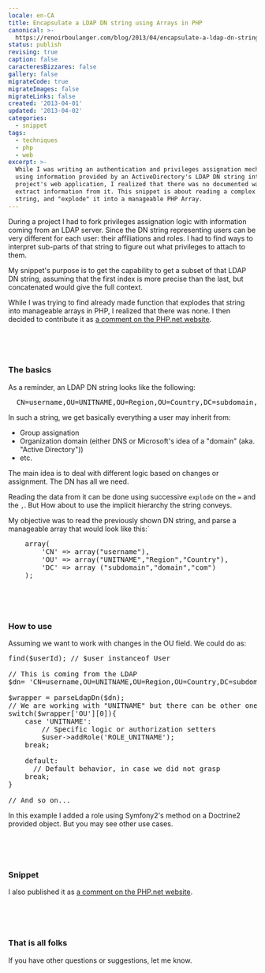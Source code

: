 ```yaml
---
locale: en-CA
title: Encapsulate a LDAP DN string using Arrays in PHP
canonical: >-
  https://renoirboulanger.com/blog/2013/04/encapsulate-a-ldap-dn-string-using-an-array-in-php/
status: publish
revising: true
caption: false
caracteresBizzares: false
gallery: false
migrateCode: true
migrateImages: false
migrateLinks: false
created: '2013-04-01'
updated: '2013-04-02'
categories:
  - snippet
tags:
  - techniques
  - php
  - web
excerpt: >-
  While I was writing an authentication and privileges assignation mechanism
  using information provided by an ActiveDirectory's LDAP DN string into my
  project's web application, I realized that there was no documented way to
  extract information from it. This snippet is about reading a complex DN
  string, and "explode" it into a manageable PHP Array.
---
```


During a project I had to fork privileges assignation logic with information coming from an LDAP server. Since the DN string representing users can be very different for each user: their affiliations and roles. I had to find ways to interpret sub-parts of that string to figure out what privileges to attach to them.

My snippet's purpose is to get the capability to get a subset of that LDAP DN string, assuming that the first index is more precise than the last, but concatenated would give the full context.

While I was trying to find already made function that explodes that string into manageable arrays in PHP, I realized that there was none. I then decided to contribute it as <a title="Parse, and format a DN string to Array " href="http://www.php.net/manual/en/function.ldap-explode-dn.php#109482" target="_blank">a comment on the PHP.net website</a>.

<!--more-->

<p>&nbsp;</p>­
<h3>The basics</h3>
As a reminder, an LDAP DN string looks like the following:

<pre lang="bash">
  CN=username,OU=UNITNAME,OU=Region,OU=Country,DC=subdomain,DC=domain,DC=com
</pre>

In such a string, we get basically everything a user may inherit from:

<ul>
	<li>Group assignation</li>
	<li>Organization domain (either DNS or Microsoft's idea of a "domain" (aka. "Active Directory"))</li>
	<li>etc.</li>
</ul>

The main idea is to deal with different logic based on changes or assignment. The DN has all we need.

Reading the data from it can be done using successive <code>explode</code> on the <code>=</code> and the <code>,</code>. But How about to use the implicit hierarchy the string conveys.

My objective was to read the previously shown DN string, and parse a manageable array that would look like this:`

<pre lang="php">
    array(
        'CN' => array("username"),
        'OU' => array("UNITNAME","Region","Country"),
        'DC' => array ("subdomain","domain","com")
    );
</pre>

<p>&nbsp;</p>­
<h3>How to use</h3>
Assuming we want to work with changes in the OU field. We could do as:

<pre lang="php">
<?php

// Fictive User object, coming from an ORM entity manager ($em)
$user = $em->find($userId); // $user instanceof User

// This is coming from the LDAP
$dn= 'CN=username,OU=UNITNAME,OU=Region,OU=Country,DC=subdomain,DC=domain,DC=com';

$wrapper = parseLdapDn($dn);
// We are working with "UNITNAME" but there can be other ones
switch($wrapper['OU'][0]){
    case 'UNITNAME':
        // Specific logic or authorization setters
        $user->addRole('ROLE_UNITNAME');
    break;

    default:
      // Default behavior, in case we did not grasp
    break;
}

// And so on...
</pre>

In this example I added a role using Symfony2's method on a Doctrine2 provided object. But you may see other use cases.

<p>&nbsp;</p>­
<h3>Snippet</h3>
<script src="https://gist.github.com/renoirb/3152719.js"></script>
I also published it as <a title="Parse, and format a DN string to Array " href="http://www.php.net/manual/en/function.ldap-explode-dn.php#109482" target="_blank">a comment on the PHP.net website</a>.

<p>&nbsp;</p>­
<h3>That is all folks</h3>
If you have other questions or suggestions, let me know.
